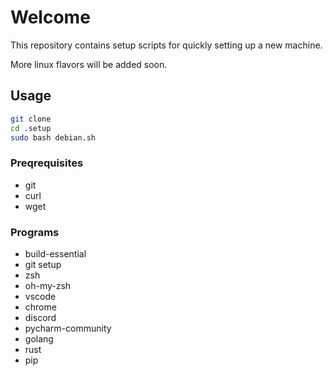 #  Welcome

This repository contains setup scripts for quickly setting up a new machine.

More linux flavors will be added soon.

## Usage

```bash
git clone 
cd .setup
sudo bash debian.sh
```
### Preqrequisites
- git
- curl
- wget

### Programs
- build-essential
- git setup
- zsh
- oh-my-zsh
- vscode
- chrome
- discord
- pycharm-community
- golang
- rust
- pip